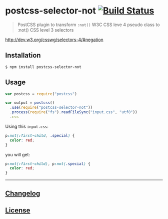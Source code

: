 # postcss-selector-not [![Build Status](https://travis-ci.org/postcss/postcss-selector-not.svg?branch=master)](https://travis-ci.org/postcss/postcss-selector-not)

> PostCSS plugin to transform `:not()` W3C CSS leve 4 pseudo class to :not() CSS level 3 selectors

http://dev.w3.org/csswg/selectors-4/#negation

## Installation

```console
$ npm install postcss-selector-not
```

## Usage

```js
var postcss = require("postcss")

var output = postcss()
  .use(require("postcss-selector-not"))
  .process(require("fs").readFileSync("input.css", "utf8"))
  .css
```

Using this `input.css`:

```css
p:not(:first-child, .special) {
  color: red;
}
```

you will get:

```css
p:not(:first-child), p:not(.special) {
  color: red;
}
```

---

## [Changelog](CHANGELOG.md)

## [License](LICENSE)

